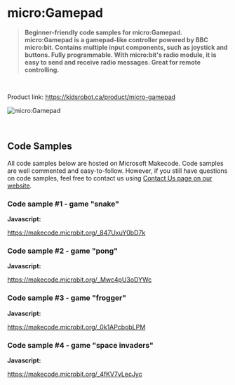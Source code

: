 # micro:Gamepad

> **Beginner-friendly code samples for micro:Gamepad. micro:Gamepad is a gamepad-like controller powered by BBC micro:bit. Contains multiple input components, such as joystick and buttons. Fully programmable. With micro:bit's radio module, it is easy to send and receive radio messages. Great for remote controlling.**

<br>

Product link: https://kidsrobot.ca/product/micro-gamepad

![micro:Gamepad](https://kidsrobot.ca/storage/app/media/gD9D9CHqTKjGBdecu9MeNtsu6rKdCdGhuUo52U66.jpeg)

<br>

## Code Samples

All code samples below are hosted on Microsoft Makecode. Code samples are well commented and easy-to-follow. However, if you still have questions on code samples, feel free to contact us using [Contact Us page on our website](https://kidsrobot.ca/contact-us).

### Code sample #1 - game "snake"

**Javascript:**

https://makecode.microbit.org/_847UxuY0bD7k

### Code sample #2 - game "pong"

**Javascript:**

https://makecode.microbit.org/_Mwc4pU3oDYWc

### Code sample #3 - game "frogger"

**Javascript:**

https://makecode.microbit.org/_0k1APcbobLPM

### Code sample #4 - game "space invaders"

**Javascript:**

https://makecode.microbit.org/_4fKV7vLecJyc
